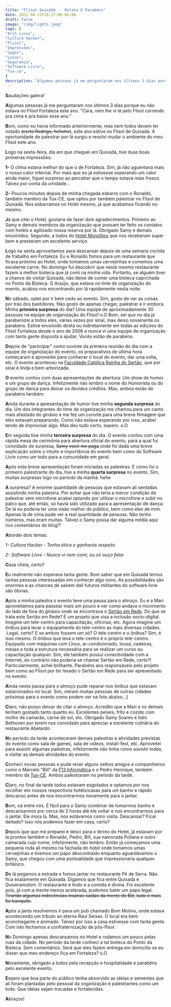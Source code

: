 ```yaml
---
title: "Flisol Quixadá -  Relato E Parabéns"
date: 2011-04-13T18:27:06-05:00
draft: false
image: "/img/lights.jpeg"
tags: [
"Arch Linux",
"Cultura Hacker",
"Flisol",
"Impressões",
"Jogos",
"Linux",
"Segurança",
"Software Livre",
"Tux-ce",
]
description: "Algumas pessoas já me perguntaram nos últimos 3 dias porque eu não estava no Flisol Fortaleza este ano. -Cara, nem lhe vi lá pelo Flisol correndo pra cima e pra baixo esse ano.-"
---
```

**S**audações galera!

**A**lgumas pessoas já me perguntaram nos últimos 3 dias porque eu não estava no Flisol Fortaleza este ano. "Cara, nem lhe vi lá pelo Flisol correndo pra cima e pra baixo esse ano."

**B**om, como eu havia informado anteriormente, mas nem todos devem ter notado <del>(certo Rodrigo, hehehe)</del>, este ano estive no Flisol de Quixadá. A oportunidade de palestrar por lá surgiu e resolvi mudar o ambiente do meu Flisol este ano.

**L**ogo na sexta-feira, dia em que cheguei em Quixadá, tive duas boas primeiras impressões:

**1-** O clima estava melhor do que o de Fortaleza. Sim, já não aguentava mais o nosso calor infernal. Por mais que eu já estivesse esperando um calor ainda maior, fiquei surpreso ao perceber que o tempo estava mais fresco. Talvez por conta da umidade...

**2-** Poucos minutos depois de minha chegada esbarro com o Ronaldo, também membro da Tux-CE, que optou por também palestrar no Flisol de Quixadá. Nos esbarramos no Hotel mesmo, já que acabamos ficando no mesmo.

**J**á que citei o Hotel, gostaria de fazer dois agradecimentos. Primeiro ao Samy e demais membros da organização que possam ter feito os contatos com hotéis e agilizado nossa reserva por lá. Obrigado Samy e demais envolvidos. Segundo, a todos do [Hotel Monólitos](https://www.alzenir.de/hotelmonolitos/) que nos receberam super bem e prestaram um excelente serviço.

**L**ogo na sexta aproveitamos para descansar depois de uma semana corrida de trabalho em Fortaleza. Eu e Ronaldo fomos para um restaurante que ficava próximo ao Hotel, onde tomamos umas cervejinhas e comemos uma excelente carne. No domingo fui descobrir que neste mesmo restaurante fazem a melhor bisteca que já comi na minha vida. Portanto, se alguém tiver a chance de visitar Quixadá, não deixe de comer uma bisteca caprichada no Ponto da Bisteca. O Araújo, que estava no time de organização do evento, acabou nos encontrando por lá rapidamente nesta noite.

**N**o sábado, optei por ir bem cedo ao evento. Sim, gosto de ver as coisas por trás dos bastidores. Não gosto de apenas chegar, palestrar e ir embora. Minha **primeira surpresa** do dia? Uma equipe de aproximadamente 30 pessoas na equipe de organização do Flisol! o.O Bom, sei que no dia já parabenizei a todos eles, várias vezes por sinal, mas deixo novamente os parabéns. Estive envolvido direta ou indiretamente em todas as edições do Flisol Fortaleza desde o ano de 2006 e nunca vi uma equipe de organização com tanta gente disposta a ajudar. Vocês estão de parabéns.

**D**epois de "participar" como ouvinte da primeira reunião do dia com a equipe de organização do evento, os preparativos de última hora começaram e aproveitei para conhecer o local do evento, dar uma volta, etc. O evento aconteceu na [Faculdade Católica Rainha do Sertão](https://www.fcrs.edu.br/), que por sinal é linda e bem arborizada.

**O** evento contou com duas apresentações de abertura: Um show de humor e um grupo de dança. Infelizmente não lembro o nome do Humorista ou do grupo de dança para deixar os devidos créditos. Mas, ambos estão de parabéns também.

**A**inda durante a apresentação de humor tive minha **segunda surpresa** do dia. Um dos integrantes do time de organização me chamou para um canto mais afastado do ginásio e me fez um convite para uma breve filmagem que eles estavam preparando. Como não estava esperando por isso, acabei tendo de improvisar algo. Mas deu tudo certo, espero. o.O

**E**m seguida tive minha **terceira surpresa** do dia. O evento contou com uma rápida mesa de cerimônia para abertura oficial do evento, para a qual fui convidado de surpresa, <del>Samy vocẽ me paga</del> onde foi dada uma breve explicação sobre o intuito e importância do evento bem como do Software Livre como um todo para a comunidade em geral.

**A**pós esta breve apresentação foram iniciadas as palestras. E como fui o primeiro palestrante do dia, tive a minha **quarta surpresa** no evento. Sim, muitas surpresas logo no período da manhã. hehe

**A** surpresa? A enorme quantidade de pessoas que estavam ali sentadas assistindo minha palestra. Por achar que não teria a menor condição de palestrar sem microfone acabei optando por utilizar o microfone e subir no palco que, até então, só havia sido utilizado para a apresentação de dança. De lá eu poderia ter uma visão melhor do público, bem como eles de mim. Apenas lá de cima pude ver a real quantidade de pessoas. Não tenho números, mas eram muitas. Talvez o Samy possa dar alguma média aqui nos comentários do blog!?

**A**bordei dois temas:

_1- Cultura Hacker - Tenha ética e ganharás respeito_

_2- Software Livre - Nunca vi nem comi, eu só ouço falar_

**C**asa cheia, certo?

**E**u realmente não esperava tanta gente. Bom saber que em Quixadá temos tantas pessoas interessadas em conhecer algo novo. As possibilidades são enormes e as chances de saírem dali futuros militantes do software livre são óbvias.

**A**pós a minha palestra o evento teve uma pausa para o almoço. Eu e a Mari aproveitamos para passear mais um pouco e ver como andava o movimento do lado de fora do ginásio onde se encontrava o [Sertão em Rede](https://www.sertaoemrede.org.br/?pagina=oinstituto). Do que se trata este Sertão em Rede? É um projeto que visa a inclusão socio-digital. Imagine um tele-centro para capacitação, oficinas, etc. Agora imagine um ônibus para levar o equipamente do tele-centro as mais diversas cidades.  Legal, certo? E se ambos fossem um só? O tele-centro e o ônibus? Sim, é isso mesmo. O ônibus que leva o tele-centro é o próprio tele-centro. Equipado com máquinas com Linux, ar-condicionado, lousa, cadeiras, mesas e toda a estrutura necessária para se realizar um curso ou capacitação qualquer. Sim, ele também possuí conectividade com a Internet, do contrário não poderia se chamar Sertão em Rede, certo?! Particularmente, achei brilhante. Parabéns aos responsáveis pelo projeto bem como ao Flisol por ter levado o Sertão em Rede para ser apresentado no evento.

**A**inda nesta pausa para o almoço pude reparar nos ônibus que estavam estacionados no local. Sim, vieram muitas pessoas de outras cidades próximas para o evento como podem ver na foto abaixo. ;]

**C**laro, não posso deixar de citar o almoço. Acredito que a Mari e os demais tenham gostado tanto quanto eu. Excelentes peixes, frito e cozido com molho de camarão, carne de sol, etc. Obrigado Samy Soares e Italo Bethoven por terem nos convidado para apreciar a excelente culinária do restaurante Abelardo.

**N**o período da tarde aconteceram demais palestras e atividades previstas do evento como sala de games, sala de vídeos, install-fest, etc. Aproveitei para assistir algumas palestras, infelizmente não tinha como assistir todas, e visitar as demais atividades do evento.

**C**onheci novas pessoas e pude rever alguns velhos amigos e companheiros como o Marcelo "Bill" da [F13 Informática](https://www.f13.com.br/) e o Pedro Henrique, também membro da [Tux-CE](https://www.tux-ce.org). Ambos palestraram no período da tarde.

**C**laro, no final da tarde todos estavam esgotados e optamos por nos recolher em nossos respectivos hotéis/casas para um banho e rápido descanso antes de nos encontrarmos novamente para o jantar.

**B**om, cá entre nós. É fácil para o Samy combinar de tomarmos banho e descansarmos por cerca de 2 horas até ele voltar e nos encontrarmos para o jantar. Ele mora lá. Mas, nós estávamos como visita. Descansar? Ficar deitado? Isso nós podemos fazer em casa, certo?

**D**epois que que me preparei e desci para o térreo do Hotel, já estavam por lá prontos também o Ronaldo, Pedro, Bill, sua namorada Poliana e outro camarada cujo nome, infelizmente, não lembro. Então já começamos uma pequena roda ali mesmo na fachada do hotel onde tomamos umas cervejinhas e tivemos um papo descontraído enquanto aguardávamos o Samy, que chegou com uma pontualidade que impressionaria qualquer britânico.

**D**e lá pegamos a estrada e fomos jantar no restaurante Pé de Serra. Não fica exatamente em Quixadá. Digamos que fica entre Quixadá e Quixeramobim. O restaurante é lindo e a comida é divina. Foi excelente pois, já com a mente menos acelerada, pudemos bater um papo legal. <del>Tirando algumas indecências insanas saídas da mente do Bill, tudo o mais foi tranquilo.</del>

**A**pós a janta resolvemos ir para um pub chamado Bom Motivo, onde estava acontecendo um tributo ao eterno Raul Seixas. O local era bem aconchegante e animado. Talvez por isso a casa estivesse com tanta gente. Com isto fechamos a confraternização de pós-flisol.

**N**o Domingo apenas descansamos no Hotel e rodamos um pouco pelas ruas da cidade. No período da tarde conheci a tal bisteca do Ponto da Bisteca. Sem comentários. Será que eles fazem entrega em domicílio se eu disser que meu endereço fica em Fortaleza? o.O

**N**ovamente, obrigado a todos pela recepção e hospitalidade e parabéns pelo excelente evento.

**E**spero que boa parte do público tenha absorvido as ideias e sementes que ali foram plantadas pelo pessoal da organização e palestrantes como um todo. Que ideias sejam trocadas e fortalecidas.

**A**braços!
